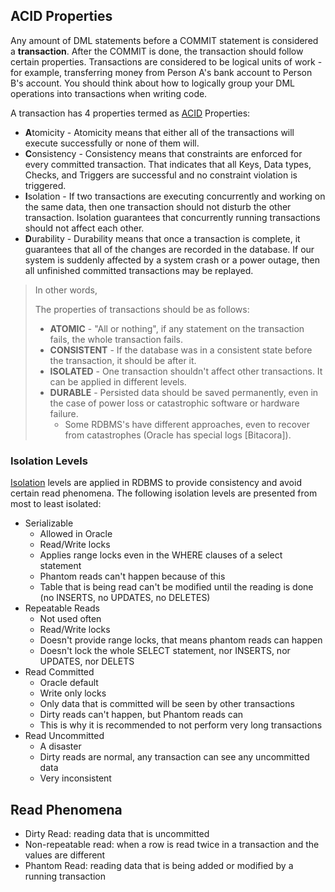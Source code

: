 ## ACID Properties

Any amount of DML statements before a COMMIT statement is considered a **transaction**. After the COMMIT is done, the transaction should follow certain properties. Transactions are considered to be logical units of work - for example, transferring money from Person A's bank account to Person B's account. You should think about how to logically group your DML operations into transactions when writing code.

A transaction has 4 properties termed as [ACID](https://en.wikipedia.org/wiki/ACID) Properties:

* **A**tomicity - Atomicity means that either all of the transactions will execute successfully or none of them will.
* **C**onsistency - Consistency means that constraints are enforced for every committed transaction. That indicates that all Keys, Data types, Checks, and Triggers are successful and no constraint violation is triggered.
* **I**solation - If two transactions are executing concurrently and working on the same data, then one transaction should not disturb the other transaction. Isolation guarantees that concurrently running transactions should not affect each other.
* **D**urability - Durability means that once a transaction is complete, it guarantees that all of the changes are recorded in the database. If our system is suddenly affected by a system crash or a power outage, then all unfinished committed transactions may be replayed.

> In other words,
> 
> The properties of transactions should be as follows:
> 
> * **ATOMIC** - "All or nothing", if any statement on the transaction fails, the whole transaction fails.
> * **CONSISTENT** - If the database was in a consistent state before the transaction, it should be after it.
> * **ISOLATED** - One transaction shouldn't affect other transactions. It can be applied in different levels.
> * **DURABLE** - Persisted data should be saved permanently, even in the case of power loss or catastrophic software or hardware failure.
>   * Some RDBMS's have different approaches, even to recover from catastrophes (Oracle has special logs [Bitacora]).

### Isolation Levels

[Isolation](https://en.wikipedia.org/wiki/Isolation_(database_systems)) levels are applied in RDBMS to provide consistency and avoid certain read phenomena. The following isolation levels are presented from most to least isolated:

* Serializable
  * Allowed in Oracle
  * Read/Write locks
  * Applies range locks even in the WHERE clauses of a select statement
  * Phantom reads can't happen because of this
  * Table that is being read can't be modified until the reading is done (no INSERTS, no UPDATES, no DELETES)
* Repeatable Reads
  * Not used often
  * Read/Write locks
  * Doesn't provide range locks, that means phantom reads can happen
  * Doesn't lock the whole SELECT statement, nor INSERTS, nor UPDATES, nor DELETS
* Read Committed
  * Oracle default
  * Write only locks
  * Only data that is committed will be seen by other transactions
  * Dirty reads can't happen, but Phantom reads can
  * This is why it is recommended to not perform very long transactions
* Read Uncommitted
  * A disaster
  * Dirty reads are normal, any transaction can see any uncommitted data
  * Very inconsistent

## Read Phenomena

* Dirty Read: reading data that is uncommitted
* Non-repeatable read: when a row is read twice in a transaction and the values are different
* Phantom Read: reading data that is being added or modified by a running transaction